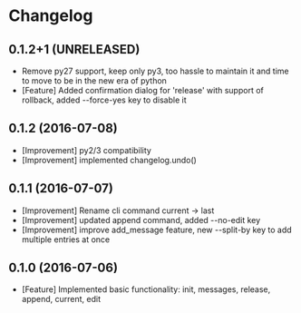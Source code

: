 Changelog
=========

0.1.2+1 (UNRELEASED)
--------------------
* Remove py27 support, keep only py3, too hassle to maintain it and time to move to be in the new era of python
* [Feature] Added confirmation dialog for 'release' with support of rollback, added --force-yes key to disable it

0.1.2 (2016-07-08)
------------------
* [Improvement] py2/3 compatibility
* [Improvement] implemented changelog.undo()

0.1.1 (2016-07-07)
------------------
* [Improvement] Rename cli command current -> last
* [Improvement] updated append command, added --no-edit key
* [Improvement] improve add_message feature, new --split-by key to add multiple entries at once

0.1.0 (2016-07-06)
------------------
* [Feature] Implemented basic functionality: init, messages, release, append, current, edit

